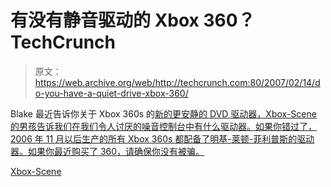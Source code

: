 # 有没有静音驱动的 Xbox 360？TechCrunch

> 原文：<https://web.archive.org/web/http://techcrunch.com:80/2007/02/14/do-you-have-a-quiet-drive-xbox-360/>

Blake 最近告诉你关于 Xbox 360s 的[新的更安静的 DVD 驱动器，Xbox-Scene 的男孩告诉我们在我们令人讨厌的噪音控制台中有什么驱动器。如果你错过了，2006 年 11 月以后生产的所有 Xbox 360s 都配备了明基-莱顿-菲利普斯的驱动器。如果你最近购买了 360，请确保你没有被骗。](https://web.archive.org/web/20141213134707/http://crunchgear.com/2007/02/06/quieter-xbox-360s-coming-soon/)

[Xbox-Scene](https://web.archive.org/web/20141213134707/http://www.xbox-scene.com/xbox1data/sep/EEZEupplpEEfSZefFv.php)